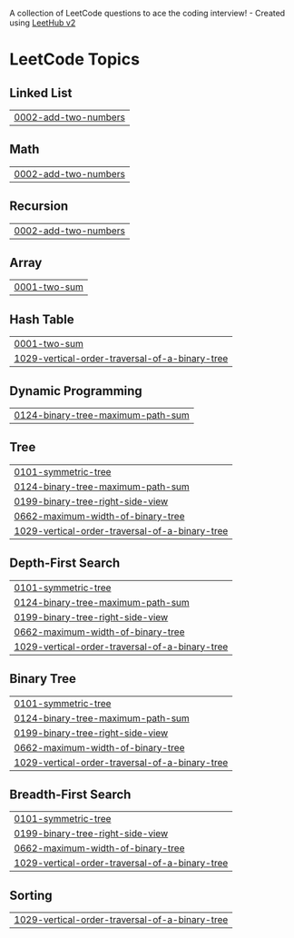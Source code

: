 A collection of LeetCode questions to ace the coding interview! - Created using [LeetHub v2](https://github.com/arunbhardwaj/LeetHub-2.0)
<!---LeetCode Topics Start-->
# LeetCode Topics
## Linked List
|  |
| ------- |
| [0002-add-two-numbers](https://github.com/alanrave/LeetCode/tree/master/0002-add-two-numbers) |
## Math
|  |
| ------- |
| [0002-add-two-numbers](https://github.com/alanrave/LeetCode/tree/master/0002-add-two-numbers) |
## Recursion
|  |
| ------- |
| [0002-add-two-numbers](https://github.com/alanrave/LeetCode/tree/master/0002-add-two-numbers) |
## Array
|  |
| ------- |
| [0001-two-sum](https://github.com/alanrave/LeetCode/tree/master/0001-two-sum) |
## Hash Table
|  |
| ------- |
| [0001-two-sum](https://github.com/alanrave/LeetCode/tree/master/0001-two-sum) |
| [1029-vertical-order-traversal-of-a-binary-tree](https://github.com/alanrave/LeetCode/tree/master/1029-vertical-order-traversal-of-a-binary-tree) |
## Dynamic Programming
|  |
| ------- |
| [0124-binary-tree-maximum-path-sum](https://github.com/alanrave/LeetCode/tree/master/0124-binary-tree-maximum-path-sum) |
## Tree
|  |
| ------- |
| [0101-symmetric-tree](https://github.com/alanrave/LeetCode/tree/master/0101-symmetric-tree) |
| [0124-binary-tree-maximum-path-sum](https://github.com/alanrave/LeetCode/tree/master/0124-binary-tree-maximum-path-sum) |
| [0199-binary-tree-right-side-view](https://github.com/alanrave/LeetCode/tree/master/0199-binary-tree-right-side-view) |
| [0662-maximum-width-of-binary-tree](https://github.com/alanrave/LeetCode/tree/master/0662-maximum-width-of-binary-tree) |
| [1029-vertical-order-traversal-of-a-binary-tree](https://github.com/alanrave/LeetCode/tree/master/1029-vertical-order-traversal-of-a-binary-tree) |
## Depth-First Search
|  |
| ------- |
| [0101-symmetric-tree](https://github.com/alanrave/LeetCode/tree/master/0101-symmetric-tree) |
| [0124-binary-tree-maximum-path-sum](https://github.com/alanrave/LeetCode/tree/master/0124-binary-tree-maximum-path-sum) |
| [0199-binary-tree-right-side-view](https://github.com/alanrave/LeetCode/tree/master/0199-binary-tree-right-side-view) |
| [0662-maximum-width-of-binary-tree](https://github.com/alanrave/LeetCode/tree/master/0662-maximum-width-of-binary-tree) |
| [1029-vertical-order-traversal-of-a-binary-tree](https://github.com/alanrave/LeetCode/tree/master/1029-vertical-order-traversal-of-a-binary-tree) |
## Binary Tree
|  |
| ------- |
| [0101-symmetric-tree](https://github.com/alanrave/LeetCode/tree/master/0101-symmetric-tree) |
| [0124-binary-tree-maximum-path-sum](https://github.com/alanrave/LeetCode/tree/master/0124-binary-tree-maximum-path-sum) |
| [0199-binary-tree-right-side-view](https://github.com/alanrave/LeetCode/tree/master/0199-binary-tree-right-side-view) |
| [0662-maximum-width-of-binary-tree](https://github.com/alanrave/LeetCode/tree/master/0662-maximum-width-of-binary-tree) |
| [1029-vertical-order-traversal-of-a-binary-tree](https://github.com/alanrave/LeetCode/tree/master/1029-vertical-order-traversal-of-a-binary-tree) |
## Breadth-First Search
|  |
| ------- |
| [0101-symmetric-tree](https://github.com/alanrave/LeetCode/tree/master/0101-symmetric-tree) |
| [0199-binary-tree-right-side-view](https://github.com/alanrave/LeetCode/tree/master/0199-binary-tree-right-side-view) |
| [0662-maximum-width-of-binary-tree](https://github.com/alanrave/LeetCode/tree/master/0662-maximum-width-of-binary-tree) |
| [1029-vertical-order-traversal-of-a-binary-tree](https://github.com/alanrave/LeetCode/tree/master/1029-vertical-order-traversal-of-a-binary-tree) |
## Sorting
|  |
| ------- |
| [1029-vertical-order-traversal-of-a-binary-tree](https://github.com/alanrave/LeetCode/tree/master/1029-vertical-order-traversal-of-a-binary-tree) |
<!---LeetCode Topics End-->